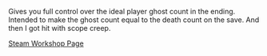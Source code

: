 Gives you full control over the ideal player ghost count in the ending.
Intended to make the ghost count equal to the death count on the save.
And then I got hit with scope creep.

[Steam Workshop Page](https://steamcommunity.com/sharedfiles/filedetails/?id=3381230637)
